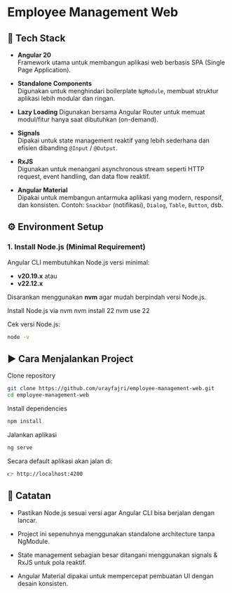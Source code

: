 # Employee Management Web

## 🚀 Tech Stack

- **Angular 20**  
  Framework utama untuk membangun aplikasi web berbasis SPA (Single Page Application).

- **Standalone Components**  
  Digunakan untuk menghindari boilerplate `NgModule`, membuat struktur aplikasi lebih modular dan ringan.

- **Lazy Loading**
  Digunakan bersama Angular Router untuk memuat modul/fitur hanya saat dibutuhkan (on-demand).

- **Signals**  
  Dipakai untuk state management reaktif yang lebih sederhana dan efisien dibanding `@Input` / `@Output`.

- **RxJS**  
  Digunakan untuk menangani asynchronous stream seperti HTTP request, event handling, dan data flow reaktif.

- **Angular Material**  
  Dipakai untuk membangun antarmuka aplikasi yang modern, responsif, dan konsisten. Contoh: `Snackbar` (notifikasi), `Dialog`, `Table`, `Button`, dsb.

## ⚙️ Environment Setup

### 1. Install Node.js (Minimal Requirement)

Angular CLI membutuhkan Node.js versi minimal:

- **v20.19.x** atau
- **v22.12.x**

Disarankan menggunakan **nvm** agar mudah berpindah versi Node.js.

Install Node.js via nvm
nvm install 22
nvm use 22

Cek versi Node.js:

```bash
node -v
```

## ▶️ Cara Menjalankan Project

Clone repository

```bash
git clone https://github.com/urayfajri/employee-management-web.git
cd employee-management-web
```

Install dependencies

```bash
npm install
```

Jalankan aplikasi

```bash
ng serve
```

Secara default aplikasi akan jalan di:

```bash
👉 http://localhost:4200
```

## 📌 Catatan

- Pastikan Node.js sesuai versi agar Angular CLI bisa berjalan dengan lancar.

- Project ini sepenuhnya menggunakan standalone architecture tanpa NgModule.

- State management sebagian besar ditangani menggunakan signals & RxJS untuk pola reaktif.

- Angular Material dipakai untuk mempercepat pembuatan UI dengan desain konsisten.
